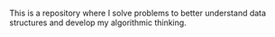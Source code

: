 This is a repository where I solve problems to better understand data structures and develop my algorithmic thinking.
